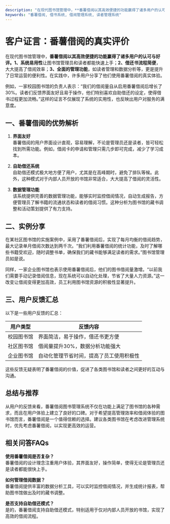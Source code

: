 ```yaml
---
description: "在现代图书馆管理中，**番薯借阅以其高效便捷的功能赢得了诸多用户的认可与好评。1、系统易用性**让图书馆管理员和读者都能快速上手；**2、借还书流程简便**，大大提高了借阅效率；**3、全面的管理功能**，如读者管理和数据分析等，更是提升了日常运营的便利性。在实践中，许多用户分享了他们使用番薯借阅的真实体验。"
keywords: "番薯借阅, 借书系统, 借阅管理系统, 读者管理系统"
---
```

# 客户证言：番薯借阅的真实评价

在现代图书馆管理中，**番薯借阅以其高效便捷的功能赢得了诸多用户的认可与好评。1、系统易用性**让图书馆管理员和读者都能快速上手；**2、借还书流程简便**，大大提高了借阅效率；**3、全面的管理功能**，如读者管理和数据分析等，更是提升了日常运营的便利性。在实践中，许多用户分享了他们使用番薯借阅的真实体验。

例如，一家校园图书馆的负责人表示：“我们的借阅量自从启用番薯借阅后增长了30%。读者们反馈界面友好且易于操作，他们特别喜欢自助借还的设定，使得借书过程更加流畅。”这样的证言不仅展现了系统的实用性，也反映出用户对服务的满意度。

## **一、番薯借阅的优势解析**

1. **界面友好**  
   番薯借阅的用户界面设计直观，容易理解，不论是管理员还是读者，皆可轻松找到所需功能。例如，借阅卡的申请和管理只需几步即可完成，减少了学习成本。

2. **自助借还系统**  
   自助借还模式极大地方便了用户，尤其是在高峰期时，避免了排队等候。此外，这种模式对于内部人员开放的书馆非常适合，大大提高了借阅的灵活性。

3. **数据管理功能**  
   该系统提供完善的数据管理功能，能够实时监控借阅情况，自动生成报告，方便管理员了解书籍的流通状态和读者的借阅习惯。这种分析为图书馆的藏书调整和活动策划提供了有力支持。

## **二、实例分享**

在某社区图书馆的实施案例中，采用了番薯借阅后，实现了每月均衡的借阅趋势，最大记录单月借阅次数达到两千次。“我们利用番薯借阅的统计功能，及时了解哪些书籍受欢迎，随时调整书单，确保我们的藏书能够满足读者的需求。”图书馆管理员如是说。

同样，一家企业图书馆也表示使用番薯借阅后，他们的图书借阅量激增。“以前我们需要手动记录借阅信息，现在系统可以自动化处理，节省了大量人力资源。”这一改变让借阅变得更加高效，员工利用图书馆资源的积极性显著提升。

## **三、用户反馈汇总**

以下是一些用户反馈的汇总：

| 用户类型     | 反馈内容                               |
|------------|------------------------------------|
| 校园图书馆 | 界面简洁，易于操作，借还书更方便              |
| 社区图书馆 | 借阅量提升30%，数据分析功能强大             |
| 企业图书馆 | 自动化管理节省时间，提高了员工使用积极性       |

这些反馈无疑表明了番薯借阅的价值，促进了各类图书馆和读者之间更好的互动与沟通。

## **总结与推荐**

从用户的反馈来看，番薯借阅图书管理系统不仅在功能上满足了图书馆的各种需求，而且在用户体验上建立了良好的口碑。对于希望提高管理效率和借阅体验的图书馆而言，番薯借阅是一个值得信赖的选择。建议各类图书馆在考虑改进管理系统时，优先考虑番薯借阅，以实现更高效的运营。

## **相关问答FAQs**

**使用番薯借阅是否复杂？**  
番薯借阅的设计理念注重用户体验，其界面友好，操作简单，使得无论是管理员还是读者都能很快上手。

**如何管理借阅数据？**  
番薯借阅提供丰富的数据分析工具，可以实时监控借阅情况，并生成统计报表，帮助图书馆做出及时的藏书调整。

**是否支持自助借还模式？**  
是的，番薯借阅支持自助借还模式，特别适用于仅对内部人员开放的书馆，实现了高效的借阅流程。
